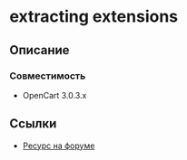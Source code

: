 # extracting extensions


## Описание


### Совместимость
- OpenCart 3.0.3.x

## Ссылки
- [Ресурс на форуме]()
